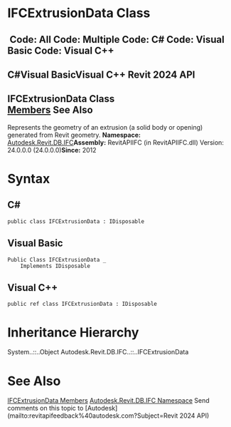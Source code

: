 # IFCExtrusionData Class

﻿
 Code: All Code: Multiple Code: C# Code: Visual Basic Code: Visual C++   
---  
C#Visual BasicVisual C++
Revit 2024 API  
---  
IFCExtrusionData Class  
[Members](3d828b59-ef91-7cd2-9248-00380c14d519.md "IFCExtrusionData Members") See Also  
---  
Represents the geometry of an extrusion (a solid body or opening) generated from Revit geometry. 
**Namespace:** [Autodesk.Revit.DB.IFC](b823fafb-1ba1-896b-4097-142c2817ce74.md "Autodesk.Revit.DB.IFC Namespace")**Assembly:** RevitAPIIFC (in RevitAPIIFC.dll) Version: 24.0.0.0 (24.0.0.0)**Since:** 2012 
# Syntax
C#  
---  
```text
public class IFCExtrusionData : IDisposable
```
  
Visual Basic  
---  
```text
Public Class IFCExtrusionData _
	Implements IDisposable
```
  
Visual C++  
---  
```text
public ref class IFCExtrusionData : IDisposable
```
  
# Inheritance Hierarchy
System..::..Object Autodesk.Revit.DB.IFC..::..IFCExtrusionData
# See Also
[IFCExtrusionData Members](3d828b59-ef91-7cd2-9248-00380c14d519.md "IFCExtrusionData Members")
[Autodesk.Revit.DB.IFC Namespace](b823fafb-1ba1-896b-4097-142c2817ce74.md "Autodesk.Revit.DB.IFC Namespace")
Send comments on this topic to [Autodesk](mailto:revitapifeedback%40autodesk.com?Subject=Revit 2024 API)